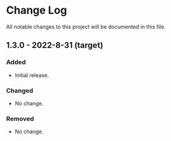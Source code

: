 # Change Log
All notable changes to this project will be documented in this file.


## 1.3.0 - 2022-8-31 (target)
### Added
- Initial release.

### Changed
- No change.

### Removed
- No change.